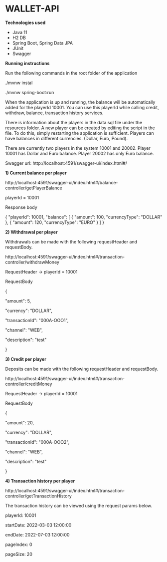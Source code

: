 # WALLET-API

**Technologies used** 
- Java 11
- H2 DB
- Spring Boot, Spring Data JPA
- JUnit
- Swagger
  
 **Running instructions**

Run the following commands in the root folder of the application

./mvnw instal

./mvnw spring-boot:run


When the application is up and running, the balance will be automatically added for the playerId 10001.
You can use this playerId while calling credit, withdraw, balance, transaction history services.

There is information about the players in the data.sql file under the resources folder. A new player can be created by editing the script in the file. To do this, simply restarting the application is sufficient.
Players can have balances in different currencies. (Dollar, Euro, Pound).

There are currently two players in the system 10001 and 20002.
Player 10001 has Dollar and Euro balance. Player 20002 has only Euro balance.

Swagger url: http://localhost:4591/swagger-ui/index.html#/

**1) Current balance per player**

http://localhost:4591/swagger-ui/index.html#/balance-controller/getPlayerBalance

playerId = 10001

Response body

{
  "playerId": 10001,
  "balance": [
    {
      "amount": 100,
      "currencyType": "DOLLAR"
    },
    {
      "amount": 120,
      "currencyType": "EURO"
    }
  ]
}

**2) Withdrawal per player**

Withdrawals can be made with the following requestHeader and requestBody.

http://localhost:4591/swagger-ui/index.html#/transaction-controller/withdrawMoney

RequestHeader -> playerId = 10001

RequestBody

{

"amount": 5,

"currency": "DOLLAR",

"transactionId": "000A-OOO1",

"channel": "WEB",

"description": "test"

}

**3) Credit per player**  

Deposits can be made with the following requestHeader and requestBody.

http://localhost:4591/swagger-ui/index.html#/transaction-controller/creditMoney

RequestHeader -> playerId = 10001

RequestBody

{

"amount": 20,

"currency": "DOLLAR",

"transactionId": "000A-OOO2",

"channel": "WEB",

"description": "test"

}


**4) Transaction history per player**

http://localhost:4591/swagger-ui/index.html#/transaction-controller/getTransactionHistory

The transaction history can be viewed using the request params below.

playerId: 10001

startDate: 2022-03-03 12:00:00

endDate: 2022-07-03 12:00:00

pageIndex: 0

pageSize: 20
